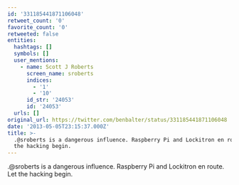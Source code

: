 ```yaml
---
id: '331185441871106048'
retweet_count: '0'
favorite_count: '0'
retweeted: false
entities:
  hashtags: []
  symbols: []
  user_mentions:
    - name: Scott J Roberts
      screen_name: sroberts
      indices:
        - '1'
        - '10'
      id_str: '24053'
      id: '24053'
  urls: []
original_url: https://twitter.com/benbalter/status/331185441871106048
date: '2013-05-05T23:15:37.000Z'
title: >-
  .@sroberts is a dangerous influence. Raspberry Pi and Lockitron en route. Let
  the hacking begin.
---
```


.@sroberts is a dangerous influence. Raspberry Pi and Lockitron en route. Let the hacking begin.